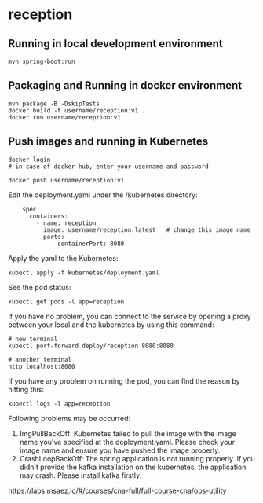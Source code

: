 # reception

## Running in local development environment

```
mvn spring-boot:run
```

## Packaging and Running in docker environment

```
mvn package -B -DskipTests
docker build -t username/reception:v1 .
docker run username/reception:v1
```

## Push images and running in Kubernetes

```
docker login 
# in case of docker hub, enter your username and password

docker push username/reception:v1
```

Edit the deployment.yaml under the /kubernetes directory:
```
    spec:
      containers:
        - name: reception
          image: username/reception:latest   # change this image name
          ports:
            - containerPort: 8080

```

Apply the yaml to the Kubernetes:
```
kubectl apply -f kubernetes/deployment.yaml
```

See the pod status:
```
kubectl get pods -l app=reception
```

If you have no problem, you can connect to the service by opening a proxy between your local and the kubernetes by using this command:
```
# new terminal
kubectl port-forward deploy/reception 8080:8080

# another terminal
http localhost:8080
```

If you have any problem on running the pod, you can find the reason by hitting this:
```
kubectl logs -l app=reception
```

Following problems may be occurred:

1. ImgPullBackOff:  Kubernetes failed to pull the image with the image name you've specified at the deployment.yaml. Please check your image name and ensure you have pushed the image properly.
1. CrashLoopBackOff: The spring application is not running properly. If you didn't provide the kafka installation on the kubernetes, the application may crash. Please install kafka firstly:

https://labs.msaez.io/#/courses/cna-full/full-course-cna/ops-utility

